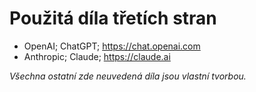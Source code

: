 # Použitá díla třetích stran

- OpenAI; ChatGPT; https://chat.openai.com
- Anthropic; Claude; https://claude.ai

*Všechna ostatní zde neuvedená díla jsou vlastní tvorbou.*
